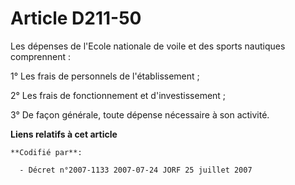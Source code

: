 # Article D211-50

Les dépenses de l'Ecole nationale de voile et des sports nautiques comprennent :

1° Les frais de personnels de l'établissement ;

2° Les frais de fonctionnement et d'investissement ;

3° De façon générale, toute dépense nécessaire à son activité.

**Liens relatifs à cet article**

	**Codifié par**:

	  - Décret n°2007-1133 2007-07-24 JORF 25 juillet 2007
